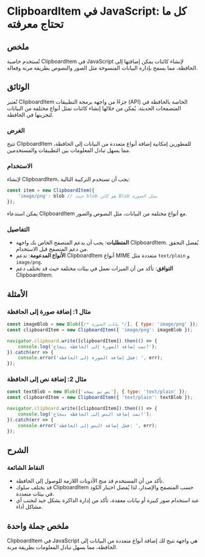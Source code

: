 <!--
Meta Description: # ClipboardItem في JavaScript: كل ما تحتاج معرفته ## ملخص تُستخدم خاصية ClipboardItem في JavaScript لإنشاء كائنات يمكن إضافتها إلى الحافظة، مما يسمح ب...
Meta Keywords: clipboarditem, الحافظة, إلى, إضافة, javascript
-->

# ClipboardItem في JavaScript: كل ما تحتاج معرفته

## ملخص
تُستخدم خاصية ClipboardItem في JavaScript لإنشاء كائنات يمكن إضافتها إلى الحافظة، مما يسمح بإدارة البيانات المنسوخة مثل الصور والنصوص بطريقة مرنة وفعالة.

## الوثائق
تُعتبر ClipboardItem جزءًا من واجهة برمجة التطبيقات (API) الخاصة بالحافظة في المتصفحات الحديثة. يُمكن من خلالها إنشاء كائنات تمثل أنواع مختلفة من البيانات لتخزينها في الحافظة.

### الغرض
تتيح ClipboardItem للمطورين إمكانية إضافة أنواع متعددة من البيانات إلى الحافظة، مما يسهل تبادل المعلومات بين التطبيقات والمستخدمين.

### الاستخدام
لإنشاء ClipboardItem، يجب أن تستخدم التركيبة التالية:

```javascript
const item = new ClipboardItem({
    'image/png': blob // حيث blob هو كائن Blob يمثل الصورة
});
```

يمكن استدعاء ClipboardItem مع أنواع مختلفة من البيانات، مثل النصوص والصور.

### التفاصيل
- **المتطلبات**: يجب أن يدعم المتصفح الخاص بك واجهة ClipboardItem. يُفضل التحقق من دعم المتصفح قبل الاستخدام.
- **الأنواع المدعومة**: تدعم ClipboardItem أنواع MIME متعددة مثل `text/plain` و `image/png`.
- **التوافق**: تأكد من أن الميزات تعمل في بيئات مختلفة حيث قد تختلف دعم ClipboardItem.

## الأمثلة
### مثال 1: إضافة صورة إلى الحافظة
```javascript
const imageBlob = new Blob([/* بيانات الصورة */], { type: 'image/png' });
const clipboardItem = new ClipboardItem({ 'image/png': imageBlob });

navigator.clipboard.write([clipboardItem]).then(() => {
    console.log('تمت إضافة الصورة إلى الحافظة بنجاح!');
}).catch(err => {
    console.error('فشل إضافة الصورة إلى الحافظة: ', err);
});
```

### مثال 2: إضافة نص إلى الحافظة
```javascript
const textBlob = new Blob(['نص تم نسخه'], { type: 'text/plain' });
const clipboardItem = new ClipboardItem({ 'text/plain': textBlob });

navigator.clipboard.write([clipboardItem]).then(() => {
    console.log('تمت إضافة النص إلى الحافظة بنجاح!');
}).catch(err => {
    console.error('فشل إضافة النص إلى الحافظة: ', err);
});
```

## الشرح
### النقاط الشائعة
- تأكد من أن المستخدم قد منح الأذونات اللازمة للوصول إلى الحافظة.
- قد يختلف سلوك ClipboardItem حسب المتصفح والإصدار، لذا يُفضل اختبار الكود في بيئات متعددة.
- عند استخدام صور كبيرة أو بيانات معقدة، تأكد من إدارة الذاكرة بشكل جيد لتجنب أي مشاكل أداء.

## ملخص جملة واحدة
ClipboardItem في JavaScript هي واجهة تتيح لك إضافة أنواع متعددة من البيانات إلى الحافظة، مما يسهل تبادل المعلومات بطريقة مرنة.